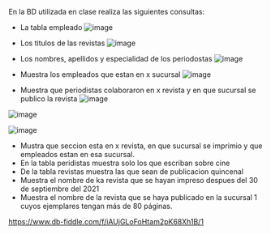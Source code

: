 En la BD utilizada en clase realiza las siguientes consultas:

* La tabla empleado
![image](https://user-images.githubusercontent.com/104279720/172027837-0554d41b-a970-46a5-9df5-5fddc43f6019.png)

* Los titulos de las revistas
![image](https://user-images.githubusercontent.com/104279720/172034940-347a6cb0-191c-4c9f-8481-028acd0650ae.png)

* Los nombres, apellidos y especialidad de los periodostas
![image](https://user-images.githubusercontent.com/104279720/172028035-f4a0c037-9cea-494a-aeca-ed532bd93f64.png)

* Muestra los empleados que estan en x sucursal
![image](https://user-images.githubusercontent.com/104279720/172035066-5dd07d34-1504-4d01-ac56-81eab007c321.png)

* Muestra que periodistas colaboraron en x revista y en que sucursal se publico la revista
![image](https://user-images.githubusercontent.com/104279720/172735536-16ea6183-dab8-43eb-a0a5-5c61f149981d.png)

![image](https://user-images.githubusercontent.com/104279720/172735734-f3ae1d94-3d4f-4709-b865-15b7c20a3f2b.png)

![image](https://user-images.githubusercontent.com/104279720/172735779-97019853-c03e-40d2-82fc-b031ac8a7bf8.png)

* Mustra que seccion esta en x revista, en que sucursal se imprimio y que empleados estan en esa sucursal.
* En la tabla peridistas muestra solo los que escriban sobre cine
* De la tabla revistas muestra las que sean de publicacion quincenal
* Muestra el nombre de ka revista que se hayan impreso despues del 30 de septiembre del 2021
* Muestra el nombre de la revista que se haya publicado en la sucursal 1 cuyos ejemplares tengan más de 80 páginas.

https://www.db-fiddle.com/f/iAUjGLoFoHtam2pK68Xh1B/1

